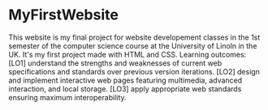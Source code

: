 # MyFirstWebsite
This website is my final project for website developement classes in the 1st semester of the computer science course at the University of Linoln in the UK. It's my first project made with HTML and CSS. 
Learning outcomes:
[LO1] understand the strengths and weaknesses of current web specifications and standards over
previous version iterations.
[LO2] design and implement interactive web pages featuring multimedia, advanced interaction, and
local storage.
[LO3] apply appropriate web standards ensuring maximum interoperability.

